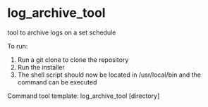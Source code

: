 # log_archive_tool
tool to archive logs on a set schedule

To run:
  1. Run a git clone to clone the repository
  2. Run the installer
  3. The shell script should now be located in /usr/local/bin and the command can be executed

Command tool template:
  log_archive_tool [directory]
